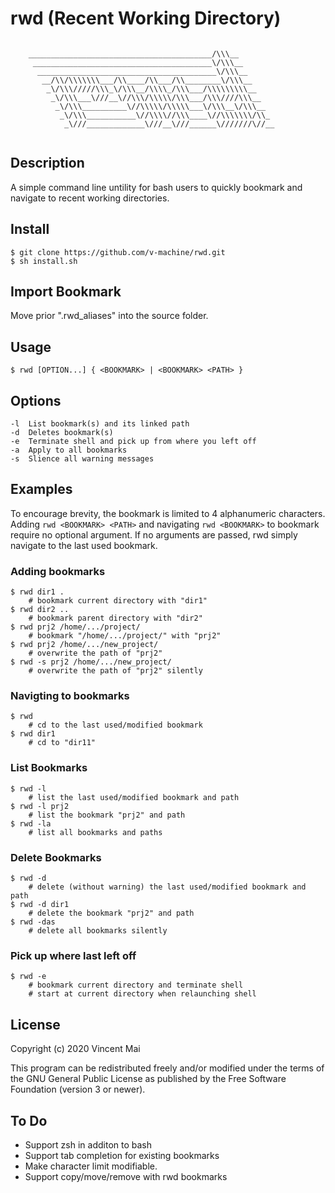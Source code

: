 # rwd (Recent Working Directory)
```

	_________________________________________/\\\__        
	 ________________________________________\/\\\__       
	  ________________________________________\/\\\__      
	   __/\\/\\\\\\\___/\\____/\\___/\\________\/\\\__     
	    _\/\\\/////\\\_\/\\\__/\\\\_/\\\___/\\\\\\\\\__    
	     _\/\\\___\///__\//\\\/\\\\\/\\\___/\\\////\\\__   
	      _\/\\\__________\//\\\\\/\\\\\___\/\\\__\/\\\__  
	       _\/\\\___________\//\\\\//\\\____\//\\\\\\\/\\_ 
	        _\///_____________\///__\///______\///////\//__


```
## Description
A simple command line untility for bash users to quickly bookmark and navigate to recent working directories.

## Install
```
$ git clone https://github.com/v-machine/rwd.git
$ sh install.sh
```

## Import Bookmark
Move prior ".rwd_aliases" into the source folder.

## Usage
```
$ rwd [OPTION...] { <BOOKMARK> | <BOOKMARK> <PATH> }
```
## Options
```
-l	List bookmark(s) and its linked path
-d	Deletes bookmark(s)
-e	Terminate shell and pick up from where you left off
-a	Apply to all bookmarks
-s	Slience all warning messages
```

## Examples
To encourage brevity, the bookmark is limited to 4 alphanumeric characters. Adding `rwd <BOOKMARK> <PATH>` and navigating `rwd <BOOKMARK>` to bookmark require no optional argument. If no arguments are passed, rwd simply navigate to the last used bookmark.

### Adding bookmarks 
```
$ rwd dir1 .
	# bookmark current directory with "dir1"
$ rwd dir2 ..
	# bookmark parent directory with "dir2"
$ rwd prj2 /home/.../project/
	# bookmark "/home/.../project/" with "prj2"
$ rwd prj2 /home/.../new_project/
	# overwrite the path of "prj2"
$ rwd -s prj2 /home/.../new_project/
	# overwrite the path of "prj2" silently
```

### Navigting to bookmarks
```
$ rwd
	# cd to the last used/modified bookmark
$ rwd dir1
	# cd to "dir11"
```

### List Bookmarks
```
$ rwd -l
	# list the last used/modified bookmark and path
$ rwd -l prj2
	# list the bookmark "prj2" and path
$ rwd -la
	# list all bookmarks and paths
```

### Delete Bookmarks
```
$ rwd -d
	# delete (without warning) the last used/modified bookmark and path
$ rwd -d dir1
	# delete the bookmark "prj2" and path
$ rwd -das
	# delete all bookmarks silently
```

### Pick up where last left off
```
$ rwd -e
	# bookmark current directory and terminate shell
	# start at current directory when relaunching shell
```

## License
Copyright (c) 2020 Vincent Mai

This program can be redistributed freely and/or modified under the terms of the GNU General Public License as published by the Free Software Foundation (version 3 or newer).

## To Do
- Support zsh in additon to bash
- Support tab completion for existing bookmarks
- Make character limit modifiable.
- Support copy/move/remove with rwd bookmarks
